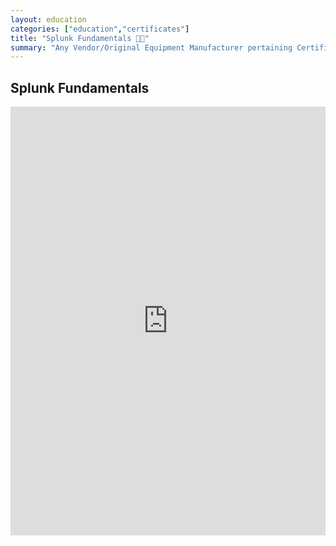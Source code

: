 ```yaml
---
layout: education
categories: ["education","certificates"]
title: "Splunk Fundamentals 🧑‍💼"
summary: "Any Vendor/Original Equipment Manufacturer pertaining Certifications"
---
```



## Splunk Fundamentals


<iframe src="https://www.linkedin.com/embed/feed/update/urn:li:ugcPost:6544268272316014592" height="686" width="504" frameborder="0" allowfullscreen="" title="Embedded post"></iframe>